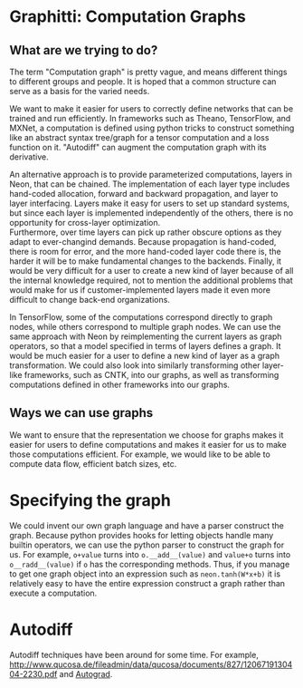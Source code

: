# Graphitti: Computation Graphs

## What are we trying to do?

The term "Computation graph" is pretty vague, and means different things to different groups 
and people.  It is hoped that a common structure can serve as a basis for the varied needs.

We want to make it easier for users to correctly define networks that can be trained and run efficiently.
In frameworks such as Theano, TensorFlow, and MXNet, a computation is defined using python tricks
to construct something like an abstract syntax tree/graph for a tensor computation and a loss function
on it.  "Autodiff" can augment the computation graph with its derivative.

An alternative approach is to provide parameterized computations, layers in Neon, that can be chained.  The
implementation of each layer type includes hand-coded allocation, forward and backward propagation, and
layer to layer interfacing.  Layers make it easy for users to set up standard systems, but since each
layer is implemented independently of the others, there is no opportunity for cross-layer optimization.  
Furthermore, over time layers can pick up rather obscure options as they adapt to ever-changind demands.
Because propagation is hand-coded, there is room for error, and the more hand-coded layer code there is, the
harder it will be to make fundamental changes to the backends.  Finally, it would be very difficult for a
user to create a new kind of layer because of all the internal knowledge required, not to mention the
additional problems that would make for us if customer-implemented layers made it even more difficult
to change back-end organizations.  

In TensorFlow, some of the computations correspond directly to graph nodes, 
while others correspond to multiple graph nodes.  We can use the same approach with Neon by reimplementing
the current layers as graph operators, so that a model specified in terms of layers defines a graph. It would
be much easier for a user to define a new kind of layer as a graph transformation.  We could also look into
similarly transforming other layer-like frameworks, such as CNTK, into our graphs, as well as transforming
computations defined in other frameworks into our graphs.

## Ways we can use graphs

We want to ensure that the representation we choose for graphs makes it easier for users to define
computations and makes it easier for us to make those computations efficient.  For example, we would
like to be able to compute data flow, efficient batch sizes, etc.

# Specifying the graph

We could invent our own graph language and have a parser construct the graph.  Because python provides hooks for
letting objects handle many builtin operators, we can use the python parser to construct the graph for us.  For example,
`o+value` turns into `o.__add__(value)` and `value+o` turns into `o__radd__(value)` if `o` has the corresponding
methods.  Thus, if you manage to get one graph object into an expression such as `neon.tanh(W*x+b)` it is relatively
easy to have the entire expression construct a graph rather than execute a computation.

# Autodiff

Autodiff techniques have been around for some time.  For example,
http://www.qucosa.de/fileadmin/data/qucosa/documents/827/1206719130404-2230.pdf
and [Autograd](https://github.com/HIPS/autograd).



